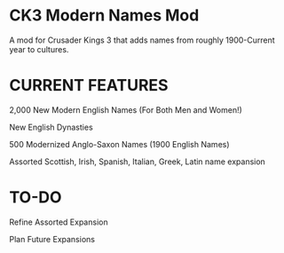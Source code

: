 # CK3 Modern Names Mod
A mod for Crusader Kings 3 that adds names from roughly 1900-Current year to cultures.

# CURRENT FEATURES

2,000 New Modern English Names (For Both Men and Women!)

New English Dynasties

500 Modernized Anglo-Saxon Names (1900 English Names)

Assorted Scottish, Irish, Spanish, Italian, Greek, Latin name expansion

# TO-DO

Refine Assorted Expansion

Plan Future Expansions
